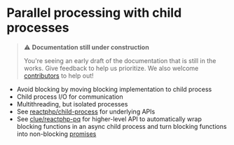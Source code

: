 # Parallel processing with child processes

> ⚠️ **Documentation still under construction**
>
> You're seeing an early draft of the documentation that is still in the works.
> Give feedback to help us prioritize.
> We also welcome [contributors](../getting-started/community.md) to help out!

* Avoid blocking by moving blocking implementation to child process
* Child process I/O for communication
* Multithreading, but isolated processes
* See [reactphp/child-process](https://reactphp.org/child-process/) for underlying APIs
* See [clue/reactphp-pq](https://github.com/clue/reactphp-pq) for higher-level API to automatically wrap blocking functions in an async child process and turn blocking functions into non-blocking [promises](../async/promises.md)
